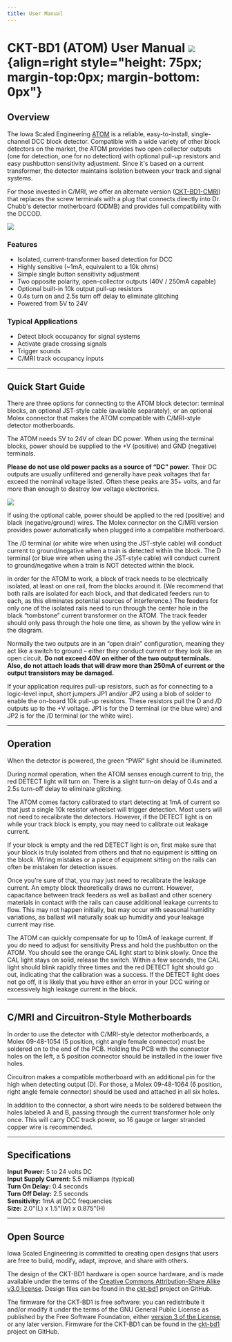```yaml
---
title: User Manual
---
```

# CKT-BD1 (ATOM) User Manual ![](img/atom-logo.png){align=right style="height: 75px; margin-top:0px; margin-bottom: 0px"}

## Overview

The Iowa Scaled Engineering [ATOM](https://www.iascaled.com/store/CKT-BD1) is a reliable, easy-to-install,
single-channel DCC block detector.  Compatible with a wide variety of other
block detectors on the market, the ATOM provides two open collector outputs
(one for detection, one for no detection) with optional pull-up resistors
and easy pushbutton sensitivity adjustment.  Since it's based on a current
transformer, the detector maintains isolation between your track and signal
systems.

For those invested in C/MRI, we offer an alternate version ([CKT-BD1-CMRI](https://www.iascaled.com/store/CKT-BD1-CMRI))
that replaces the screw terminals with a plug that connects directly into
Dr.  Chubb's detector motherboard (ODMB) and provides full compatibility
with the DCCOD.

![](img/ckt-bd1.jpg)

### Features
* Isolated, current-transformer based detection for DCC
* Highly sensitive (~1mA, equivalent to a 10k ohms)
* Simple single button sensitivity adjustment
* Two opposite polarity, open-collector outputs (40V / 250mA capable)
* Optional built-in 10k output pull-up resistors
* 0.4s turn on and 2.5s turn off delay to eliminate glitching
* Powered from 5V to 24V

### Typical Applications
* Detect block occupancy for signal systems
* Activate grade crossing signals
* Trigger sounds
* C/MRI track occupancy inputs

---

## Quick Start Guide

There are three options for connecting to the ATOM block detector: terminal
blocks, an optional JST-style cable (available separately), or an optional
Molex connector that makes the ATOM compatible with C/MRI-style detector
motherboards.

The ATOM needs 5V to 24V of clean DC power.  When using the terminal blocks,
power should be supplied to the +V (positive) and GND (negative) terminals.

**Please do not use old power packs as a source of “DC” power.**  Their DC
outputs are usually unfiltered and generally have peak voltages that far
exceed the nominal voltage listed.  Often these peaks are 35+ volts, and far
more than enough to destroy low voltage electronics.

![](img/ckt-bd1-connections.png)

If using the optional cable, power should be applied to the red (positive)
and black (negative/ground) wires.  The Molex connector on the C/MRI version
provides power automatically when plugged into a compatible motherboard.

The /D terminal (or white wire when using the JST-style cable) will conduct
current to ground/negative when a train is detected within the block.  The D
terminal (or blue wire when using the JST-style cable) will conduct current
to ground/negative when a train is NOT detected within the block.

In order for the ATOM to work, a block of track needs to be electrically
isolated, at least on one rail, from the blocks around it.  (We recommend
that both rails are isolated for each block, and that dedicated feeders run
to each, as this eliminates potential sources of interference.)  The feeders
for only one of the isolated rails need to run through the center hole in
the black “tombstone” current transformer on the ATOM.  The track feeder
should only pass through the hole one time, as shown by the yellow wire in
the diagram.

Normally the two outputs are in an “open drain” configuration, meaning they
act like a switch to ground – either they conduct current or they look like
an open circuit.  **Do not exceed 40V on either of the two output terminals. 
Also, do not attach loads that will draw more than 250mA of current or the
output transistors may be damaged.**

If your application requires pull-up resistors, such as for connecting to a
logic-level input, short jumpers JP1 and/or JP2 using a blob of solder to
enable the on-board 10k pull-up resistors.  These resistors pull the D and
/D outputs up to the +V voltage.  JP1 is for the D terminal (or the blue
wire) and JP2 is for the /D terminal (or the white wire).

---

## Operation

When the detector is powered, the green “PWR” light should be illuminated.

During normal operation, when the ATOM senses enough current to trip, the
red DETECT light will turn on.  There is a slight turn-on delay of 0.4s and
a 2.5s turn-off delay to eliminate glitching.

The ATOM comes factory calibrated to start detecting at 1mA of current so
that just a single 10k resistor wheelset will trigger detection.  Most users
will not need to recalibrate the detectors.  However, if the DETECT light is
on while your track block is empty, you may need to calibrate out leakage
current.

If your block is empty and the red DETECT light is on, first make sure that
your block is truly isolated from others and that no equipment is sitting on
the block.  Wiring mistakes or a piece of equipment sitting on the rails can
often be mistaken for detection issues.

Once you’re sure of that, you may just need to recalibrate the leakage
current.  An empty block theoretically draws no current.  However,
capacitance between track feeders as well as ballast and other scenery
materials in contact with the rails can cause additional leakage currents to
flow.  This may not happen initially, but may occur with seasonal humidity
variations, as ballast will naturally soak up humidity and your leakage
current may rise.

The ATOM can quickly compensate for up to 10mA of leakage current.  If you
do need to adjust for sensitivity Press and hold the pushbutton on the ATOM. 
You should see the orange CAL light start to blink slowly.  Once the CAL
light stays on solid, release the switch.  Within a few seconds, the CAL
light should blink rapidly three times and the red DETECT light should go
out, indicating that the calibration was a success.  If the DETECT light
does not go off, it is likely that you have either an error in your DCC
wiring or excessively high leakage current in the block.

---

## C/MRI and Circuitron-Style Motherboards 

In order to use the detector with C/MRI-style detector motherboards, a Molex
09-48-1054 (5 position, right angle female connector) must be soldered on to
the end of the PCB.  Holding the PCB with the connector holes on the left, a
5 position connector should be installed in the lower five holes.

Circuitron makes a compatible motherboard with an additional pin for the
high when detecting output (D).  For those, a Molex 09-48-1064 (6 position,
right angle female connector) should be used and attached in all six holes.

In addition to the connector, a short wire needs to be soldered between the
holes labeled A and B, passing through the current transformer hole only
once.  This will carry DCC track power, so 16 gauge or larger stranded
copper wire is recommended.

---

## Specifications

**Input Power:**  5 to 24 volts DC  
**Input Supply Current:**  5.5 milliamps (typical)  
**Turn On Delay:**  0.4 seconds  
**Turn Off Delay:**  2.5 seconds  
**Sensitivity:**  1mA at DCC frequencies  
**Size:**  2.0"(L) x 1.5"(W) x 0.875"(H)

---

## Open Source 

Iowa Scaled Engineering is committed to creating open designs that users are free to build, modify,
adapt, improve, and share with others.

The design of the CKT-BD1 hardware is open source hardware, and is made available under the
terms of the [Creative Commons Attribution-Share Alike v3.0 license](http://creativecommons.org/licenses/by-sa/3.0/). 
Design files can be found in the [ckt-bd1](https://github.com/IowaScaledEngineering/ckt-bd1) project on 
GitHub.

The firmware for the CKT-BD1 is free software: you can redistribute it and/or modify it under the 
terms of the GNU General Public License as published by the Free Software Foundation, either [version 3 of the 
License](https://www.gnu.org/licenses/gpl.html), or any later version. Firmware for the CKT-BD1 can be 
found in the [ckt-bd1](https://github.com/IowaScaledEngineering/ckt-bd1) project on GitHub.
